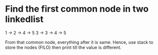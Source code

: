 # Find the first common node in two linkedlist
1 -> 2 -> 4 -> 5
3 -> 3 -> 4 -> 5

From that common node, everything after it is same.
Hence, use stack to store the nodes (FILO) then print till the value is different.
